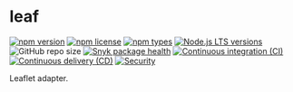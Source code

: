 # leaf

[![npm version](https://img.shields.io/npm/v/%40stassi%2Fleaf)](https://www.npmjs.com/package/@stassi/leaf)
[![npm license](https://img.shields.io/npm/l/%40stassi%2Fleaf)](LICENSE)
[![npm types](https://img.shields.io/npm/types/%40stassi%2Fleaf)](tsconfig.json)
[![Node.js LTS versions](https://img.shields.io/node/v-lts/%40stassi%2Fleaf)](package.json)
![GitHub repo size](https://img.shields.io/github/repo-size/Stassi/leaf)
[![Snyk package health](https://snyk.io/advisor/npm-package/@stassi/leaf/badge.svg)](https://snyk.io/advisor/npm-package/@stassi/leaf)
[![Continuous integration (CI)](https://github.com/Stassi/leaf/actions/workflows/continuous-integration.yml/badge.svg)](https://github.com/Stassi/leaf/actions/workflows/continuous-integration.yml)
[![Continuous delivery (CD)](https://github.com/Stassi/leaf/actions/workflows/continuous-delivery.yml/badge.svg)](https://github.com/Stassi/leaf/actions/workflows/continuous-delivery.yml)
[![Security](https://github.com/Stassi/leaf/actions/workflows/security.yml/badge.svg)](https://github.com/Stassi/leaf/actions/workflows/security.yml)

Leaflet adapter.
